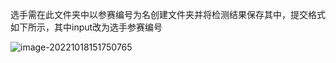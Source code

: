 选手需在此文件夹中以参赛编号为名创建文件夹并将检测结果保存其中，提交格式如下所示，其中input改为选手参赛编号

![image-20221018151750765](https://user-images.githubusercontent.com/69101221/196363681-a2bfd7ba-32f9-4f18-bcc1-e471ebfc5019.png)
